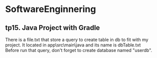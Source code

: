 # SoftwareEnginnering
## tp15. Java Project with Gradle
There is a file.txt that store a query to create table in db to fit with my project. It located in app\src\main\java and its name is dbTable.txt <br>
Before run that query, don't forget to create database named "userdb".
